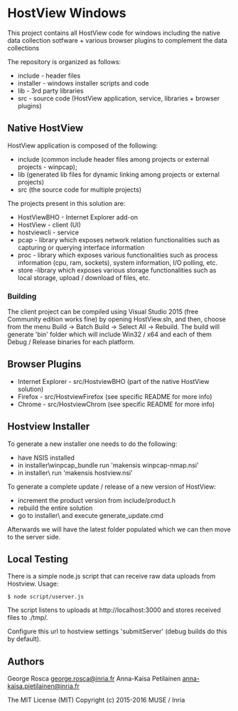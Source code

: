 HostView Windows
================

This project contains all HostView code for windows including the native data collection sotfware + various browser plugins
to complement the data collections

The repository is organized as follows:

* include   - header files
* installer - windows installer scripts and code
* lib       - 3rd party libraries
* src       - source code (HostView application, service, libraries + browser plugins)

Native HostView
---------------

HostView application is composed of the following:

* include (common include header files among projects or external projects - winpcap);
* lib (generated lib files for dynamic linking among projects or external projects)
* src (the source code for multiple projects)

The projects present in this solution are:

* HostViewBHO - Internet Explorer add-on
* HostView - client (UI)
* hostviewcli - service
* pcap - library which exposes network relation functionalities such as capturing or querying interface information
* proc - library which exposes various functionalities such as process information (cpu, ram, sockets), system information, I/O polling, etc.
* store -library which exposes various storage functionalities such as local storage, upload / download of files, etc.

### Building

The client project can be compiled using Visual Studio 2015 (free Community edition works fine) by opening HostView.sln, and then, 
choose from the menu Build -> Batch Build -> Select All -> Rebuild. The build will generate 'bin' folder which will include Win32 / x64 and 
each of them Debug / Release binaries for each platform.

Browser Plugins
---------------

* Internet Explorer - src/HostviewBHO (part of the native HostView solution)
* Firefox - src/HostviewFirefox (see specific README for more info)
* Chrome - src/HostviewChrom (see specific README for more info)

Hostview Installer
------------------

To generate a new installer one needs to do the following:

* have NSIS installed
* in installer\winpcap_bundle run 'makensis winpcap-nmap.nsi'
* in installer\ run 'makensis hostview.nsi'

To generate a complete update / release of a new version of HostView:

* increment the product version from include/product.h
* rebuild the entire solution
* go to installer\ and execute generate_update.cmd

Afterwards we will have the latest folder populated which we can then move to the server side.

Local Testing
-------------

There is a simple node.js script that can receive raw data uploads from Hostview. Usage:

	$ node script/userver.js

The script listens to uploads at http://localhost:3000 and stores received files to ./tmp/.

Configure this url to hostview settings 'submitServer' (debug builds do this by default).

Authors
-------

George Rosca <george.rosca@inria.fr>
Anna-Kaisa Petilainen <anna-kaisa.pietilainen@inria.fr>

The MIT License (MIT)
Copyright (c) 2015-2016 MUSE / Inria
